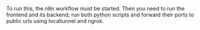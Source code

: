 To run this, the n8n workflow must be started.
Then you need to run the frontend and its backend; run both python scripts and forward their ports to public urls using localtunnel and ngrok.
